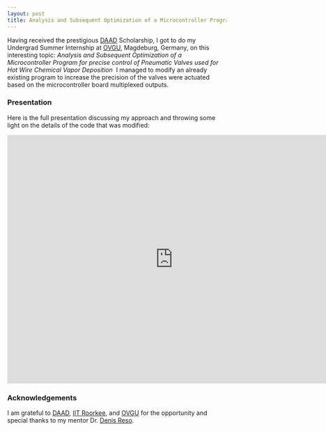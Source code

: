 ```yaml
---
layout: post
title: Analysis and Subsequent Optimization of a Microcontroller Program
---
```


Having received the prestigious [DAAD](https://www.daad.de/en/) Scholarship, I got to do
my Undergrad Summer Internship at [OVGU](https://www.uni-magdeburg.de/en/), Magdeburg, 
Germany,
on this interesting topic: *Analysis and Subsequent Optimization of a Microcontroller Program for precise control of Pneumatic Valves used for Hot Wire Chemical Vapor Deposition *
I managed to modify an already existing program to increase the precision of the valves
were actuated based on the microcontroller board multiplexed outputs.


### Presentation

Here is the full presentation discussing my approach and throwing some light on the details
of the code that was modified:


<iframe src="https://www.slideshare.net/1rj/slideshelf" width="760px" height="570px" frameborder="0" marginwidth="0" marginheight="0" scrolling="no" style="border:none;" allowfullscreen webkitallowfullscreen mozallowfullscreen></iframe>
 


### Acknowledgements

I am grateful to [DAAD](https://www.daad.de/en/), [IIT Roorkee](https://www.iitr.ac.in/),
and [OVGU](https://www.uni-magdeburg.de/en/)
for the opportunity and special thanks
to my mentor Dr. [Denis Reso](https://www.researchgate.net/profile/Denis_Reso).
